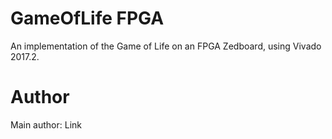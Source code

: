 # GameOfLife FPGA
An implementation of the Game of Life on an FPGA Zedboard, using Vivado 2017.2. 

# Author
Main author: Link

